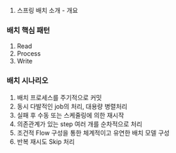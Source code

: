 1. 스프링 배치 소개 - 개요

### 배치 핵심 패턴
1. Read
2. Process
3. Write

### 배치 시나리오
1. 배치 프로세스를 주기적으로 커밋
2. 동시 다발적인 job의 처리, 대용량 병렬처리
3. 실패 후 수동 또는 스케줄링에 의한 재시작
4. 의존관계가 있는 step 여러 개를 순차적으로 처리
5. 조건적 Flow 구성을 통한 체계적이고 유연한 배치 모델 구성
6. 반복 재시도 Skip 처리

